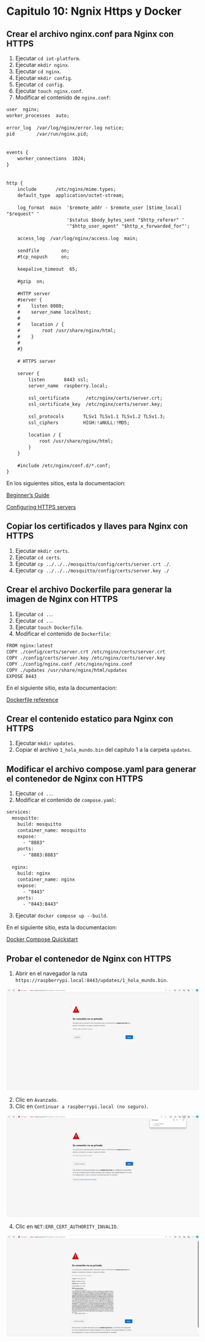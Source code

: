 # Capitulo 10: Ngnix Https y Docker

## Crear el archivo nginx.conf para Nginx con HTTPS

1. Ejecutar `cd iot-platform`.
2. Ejecutar `mkdir nginx`.
3. Ejecutar `cd nginx`.
4. Ejecutar `mkdir config`.
5. Ejecutar `cd config`.
6. Ejecutar `touch nginx.conf`.
7. Modificar el contenido de `nginx.conf`:

```
user  nginx;
worker_processes  auto;

error_log  /var/log/nginx/error.log notice;
pid        /var/run/nginx.pid;


events {
    worker_connections  1024;
}


http {
    include       /etc/nginx/mime.types;
    default_type  application/octet-stream;

    log_format  main  '$remote_addr - $remote_user [$time_local] "$request" '
                      '$status $body_bytes_sent "$http_referer" '
                      '"$http_user_agent" "$http_x_forwarded_for"';

    access_log  /var/log/nginx/access.log  main;

    sendfile        on;
    #tcp_nopush     on;

    keepalive_timeout  65;

    #gzip  on;

    #HTTP server
    #server {
    #    listen 8080;
    #    server_name localhost;
    #
    #    location / {
    #        root /usr/share/nginx/html;
    #    }
    #
    #}

    # HTTPS server
    
    server {
        listen       8443 ssl;
        server_name  raspberry.local;

        ssl_certificate      /etc/nginx/certs/server.crt;
        ssl_certificate_key  /etc/nginx/certs/server.key;

        ssl_protocols       TLSv1 TLSv1.1 TLSv1.2 TLSv1.3;
        ssl_ciphers         HIGH:!aNULL:!MD5;

        location / {
            root /usr/share/nginx/html;
        }
    }

    #include /etc/nginx/conf.d/*.conf;
}
```

En los siguientes sitios, esta la documentacion:

[Beginner’s Guide](http://nginx.org/en/docs/beginners_guide.html)

[Configuring HTTPS servers](http://nginx.org/en/docs/http/configuring_https_servers.html)

## Copiar los certificados y llaves para Nginx con HTTPS

1. Ejecutar `mkdir certs`.
2. Ejecutar `cd certs`.
3. Ejecutar `cp ../../../mosquitto/config/certs/server.crt ./`.
4. Ejecutar `cp ../../../mosquitto/config/certs/server.key ./`

## Crear el archivo Dockerfile para generar la imagen de Nginx con HTTPS

1. Ejecutar `cd ..`.
2. Ejecutar `cd ..`.
3. Ejecutar `touch Dockerfile`.
4. Modificar el contenido de `Dockerfile`:

```
FROM nginx:latest
COPY ./config/certs/server.crt /etc/nginx/certs/server.crt
COPY ./config/certs/server.key /etc/nginx/certs/server.key
COPY ./config/nginx.conf /etc/nginx/nginx.conf
COPY ./updates /usr/share/nginx/html/updates
EXPOSE 8443
```

En el siguiente sitio, esta la documentacion:

[Dockerfile reference](https://docs.docker.com/reference/dockerfile/)

## Crear el contenido estatico para Nginx con HTTPS

1. Ejecutar `mkdir updates`.
2. Copiar el archivo `1_hola_mundo.bin` del capitulo 1 a la carpeta `updates`.

## Modificar el archivo compose.yaml para generar el contenedor de Nginx con HTTPS

1. Ejecutar `cd ..`.
2. Modificar el contenido de `compose.yaml`:

```
services:
  mosquitto:
    build: mosquitto
    container_name: mosquitto
    expose:
      - "8883"
    ports:
      - "8883:8883"
  
  nginx:
    build: nginx
    container_name: nginx
    expose:
      - "8443"
    ports:
      - "8443:8443"
```

3. Ejecutar `docker compose up --build`.

En el siguiente sitio, esta la documentacion:

[Docker Compose Quickstart](https://docs.docker.com/compose/gettingstarted/)

## Probar el contenedor de Nginx con HTTPS

1. Abrir en el navegador la ruta `https://raspberrypi.local:8443/updates/1_hola_mundo.bin`.

![Error](error.png)

2. Clic en `Avanzado`.
3. Clic en `Continuar a raspberrypi.local (no seguro)`.

![Descarga](descarga.png)

4. Clic en `NET:ERR_CERT_AUTHORITY_INVALID`.

![Certificado del Servidor](certificado_servidor.png)